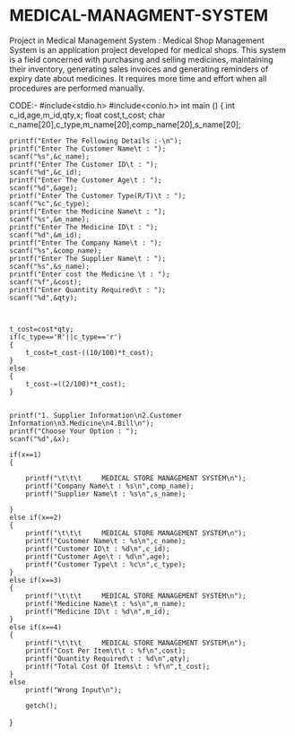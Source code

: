 # MEDICAL-MANAGMENT-SYSTEM
Project in Medical Management System : Medical Shop Management System is an application project developed for medical shops. This system is a field concerned with purchasing and selling medicines, maintaining their inventory, generating sales invoices and generating reminders of expiry date about medicines. It requires more time and effort when all procedures are performed manually.



CODE:-
#include<stdio.h>
#include<conio.h>
int main ()
{
	int c_id,age,m_id,qty,x;
	float cost,t_cost;
	char c_name[20],c_type,m_name[20],comp_name[20],s_name[20];

	
	
	printf("Enter The Following Details :-\n");
	printf("Enter The Customer Name\t : ");
	scanf("%s",&c_name);
	printf("Enter The Customer ID\t : ");
	scanf("%d",&c_id);
	printf("Enter The Customer Age\t : ");
	scanf("%d",&age);
	printf("Enter The Customer Type(R/T)\t : ");
	scanf("%c",&c_type);
	printf("Enter the Medicine Name\t : ");
	scanf("%s",&m_name);
	printf("Enter The Medicine ID\t : ");
	scanf("%d",&m_id);
	printf("Enter The Company Name\t : ");
	scanf("%s",&comp_name);
	printf("Enter The Supplier Name\t : ");
	scanf("%s",&s_name);
	printf("Enter cost the Medicine \t : ");
	scanf("%f",&cost);
	printf("Enter Quantity Required\t : ");
	scanf("%d",&qty); 
	 
	  
	
	t_cost=cost*qty;
	if(c_type=='R'||c_type=='r')
	{
		t_cost=t_cost-((10/100)*t_cost);
	}
	else
	{
		t_cost-=((2/100)*t_cost);
    }
    
        
    printf("1. Supplier Information\n2.Customer Information\n3.Medicine\n4.Bill\n");
    printf("Choose Your Option : ");
    scanf("%d",&x);
    
    if(x==1)
    {
	
    	printf("\t\t\t     MEDICAL STORE MANAGEMENT SYSTEM\n");
		printf("Company Name\t : %s\n",comp_name);
		printf("Supplier Name\t : %s\n",s_name);
		
	}
	else if(x==2)
    {
    	printf("\t\t\t     MEDICAL STORE MANAGEMENT SYSTEM\n");
    	printf("Customer Name\t : %s\n",c_name);
		printf("Customer ID\t : %d\n",c_id);
		printf("Customer Age\t : %d\n",age);
		printf("Customer Type\t : %c\n",c_type);
	}
	else if(x==3)
    {
    	printf("\t\t\t     MEDICAL STORE MANAGEMENT SYSTEM\n");
    	printf("Medicine Name\t : %s\n",m_name);
		printf("Medicine ID\t : %d\n",m_id);
	}
	else if(x==4)
    {
    	printf("\t\t\t     MEDICAL STORE MANAGEMENT SYSTEM\n");
    	printf("Cost Per Item\t\t : %f\n",cost);
    	printf("Quantity Required\t : %d\n",qty);
    	printf("Total Cost Of Items\t : %f\n",t_cost);
    }
	else
		printf("Wrong Input\n");
	
		getch();
}
